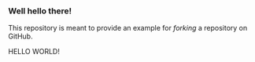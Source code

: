 ### Well hello there!

This repository is meant to provide an example for *forking* a repository on GitHub.

HELLO WORLD!
